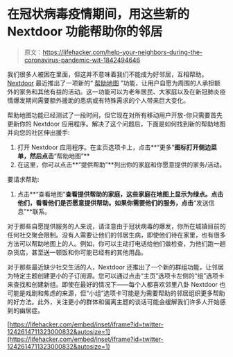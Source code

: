 # 在冠状病毒疫情期间，用这些新的 Nextdoor 功能帮助你的邻居

> 原文：<https://lifehacker.com/help-your-neighbors-during-the-coronavirus-pandemic-wit-1842494646>

我们很多人被困在里面，但这并不意味着我们不能成为好邻居，互相帮助。 [Nextdoor](https://nextdoor.com/) 最近推出了一项新的“ [帮助地图](https://blog.nextdoor.com/2020/03/18/nextdoor-launches-help-map-and-groups-to-bring-neighbors-together/) ”功能，让用户自愿为周围的人承担额外的家务和其他有益的活动。这一功能可以为老年居民、大家庭以及在新冠肺炎疫情爆发期间需要额外援助的患病或有特殊需求的个人带来巨大变化。



帮助地图功能已经测试了一段时间，但它现在对所有移动用户开放-你只需要首先更新你的 Nextdoor 应用程序。解决了这个问题后，下面是如何找到新的帮助地图并向您的社区伸出援手:

1.  打开 Nextdoor 应用程序。在主页选项卡上，点击**“更多”**图标打开侧边菜单，然后点击**“帮助地图”**
2.  在这里，你可以点击**“提供帮助”**列出你的家庭和你愿意提供的家务/活动。

要请求帮助:

1.  点击**“查看地图”**查看提供帮助的家庭，这些家庭在地图上显示为绿点。点击他们，看看他们是否愿意提供帮助。如果你需要他们的服务，点击**“发送信息”**联系。

对于那些自愿提供服务的人来说，请注意由于冠状病毒的爆发，你所在城镇目前的任何社交聚会限制。没有人需要让他们的邻居生病，即使他们待在家里，也有很多方法可以帮助地图上的人。例如，你可以主动打电话给他们做检查，为他们跑一趟杂货店，甚至送一顿饭和你可能已经有的其他用品。

对于那些最近缺少社交生活的人，Nextdoor 还推出了一个新的群组功能，让邻居为特定主题创建更小的子订阅源。您可以通过点击“主页”选项卡左侧的“组”选项卡来查找和创建新组。即使在最好的情况下——每个人都喜欢邻里八卦 Nextdoor 也可能是戏剧和焦虑的来源，但“小组”选项卡可能是为需要帮助的邻居组织更多帮助的好方法。此外，关注更小的群体和偏离主题的谈话可能会缓解我们许多人开始感到的幽居症。

 [https://lifehacker.com/embed/inset/iframe?id=twitter-1242614711323000832&autosize=1](https://lifehacker.com/embed/inset/iframe?id=twitter-1242614711323000832&autosize=1)